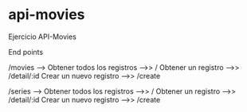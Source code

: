 # api-movies
Ejercicio API-Movies

End points

/movies -->
Obtener todos los registros  -->>  /
Obtener un registro  -->> /detail/:id
Crear un nuevo registro  -->> /create

/series -->
Obtener todos los registros  -->>  /
Obtener un registro   -->>  /detail/:id
Crear un nuevo registro   -->>  /create









